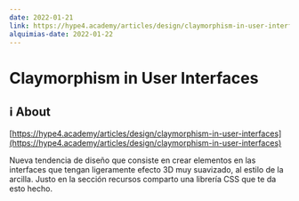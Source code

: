 ```yaml
---
date: 2022-01-21
link: https://hype4.academy/articles/design/claymorphism-in-user-interfaces
alquimias-date: 2022-01-22
---
```


# Claymorphism in User Interfaces

## ℹ️ About

[https://hype4.academy/articles/design/claymorphism-in-user-interfaces](https://hype4.academy/articles/design/claymorphism-in-user-interfaces)

Nueva tendencia de diseño que consiste en crear elementos en las interfaces que tengan ligeramente efecto 3D muy suavizado, al estilo de la arcilla. Justo en la sección recursos comparto una librería CSS que te da esto hecho.

